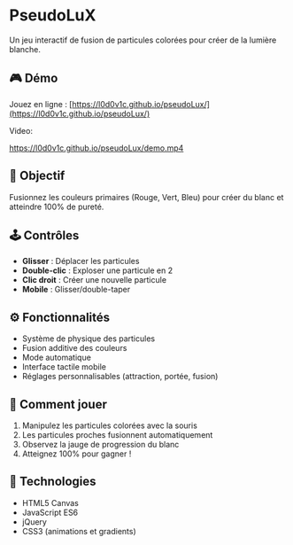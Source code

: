 # PseudoLuX

Un jeu interactif de fusion de particules colorées pour créer de la lumière blanche.

## 🎮 Démo

Jouez en ligne : [https://l0d0v1c.github.io/pseudoLux/](https://l0d0v1c.github.io/pseudoLux/)

Video:

https://l0d0v1c.github.io/pseudoLux/demo.mp4

## 🎯 Objectif

Fusionnez les couleurs primaires (Rouge, Vert, Bleu) pour créer du blanc et atteindre 100% de pureté.

## 🕹️ Contrôles

- **Glisser** : Déplacer les particules
- **Double-clic** : Exploser une particule en 2
- **Clic droit** : Créer une nouvelle particule
- **Mobile** : Glisser/double-taper

## ⚙️ Fonctionnalités

- Système de physique des particules
- Fusion additive des couleurs
- Mode automatique
- Interface tactile mobile
- Réglages personnalisables (attraction, portée, fusion)

## 🎨 Comment jouer

1. Manipulez les particules colorées avec la souris
2. Les particules proches fusionnent automatiquement
3. Observez la jauge de progression du blanc
4. Atteignez 100% pour gagner !

## 🚀 Technologies

- HTML5 Canvas
- JavaScript ES6
- jQuery
- CSS3 (animations et gradients)

